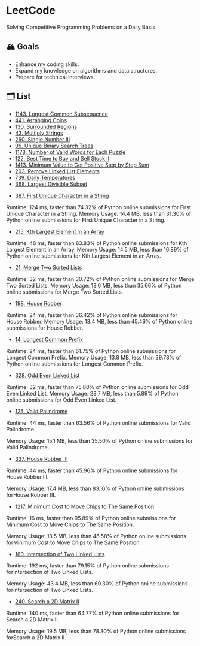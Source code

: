 # LeetCode

Solving Competitive Programming Problems on a Daily Basis.

## 🏔 Goals

- Enhance my coding skills.
- Expand my knowledge on algorithms and data structures.
- Prepare for technical interviews.

## 🗂 List

- [1143. Longest Common Subsequence](https://github.com/jathurchan/LeetCode/blob/main/1143_LongestCommonSubsequence.md)
- [441. Arranging Coins](https://github.com/jathurchan/LeetCode/blob/main/Solutions/441_ArrangingCoins.md)
- [130. Surrounded Regions](https://github.com/jathurchan/LeetCode/blob/main/Solutions/130_SurroundedRegions.md)
- [43. Multiply Strings](https://github.com/jathurchan/LeetCode/blob/main/Solutions/43_MultiplyStrings.md)
- [260. Single Number III](https://github.com/jathurchan/LeetCode/blob/main/Solutions/260_SingleNumberIII.md)
- [96. Unique Binary Search Trees](https://github.com/jathurchan/LeetCode/blob/main/Solutions/96_UniqueBinarySearchTrees.md)
- [1178. Number of Valid Words for Each Puzzle](https://github.com/jathurchan/LeetCode/blob/main/Solutions/1178_NumberOfValidWordsforEachPuzzle.md)
- [122. Best Time to Buy and Sell Stock II](https://github.com/jathurchan/LeetCode/blob/main/Solutions/122_BestTimetoBuyandSellStockII.md)
- [1413. Minimum Value to Get Positive Step by Step Sum](https://github.com/jathurchan/LeetCode/blob/main/Solutions/1413_MinimumValuetoGetPositiveStepbyStepSum.md)
- [203. Remove Linked List Elements](https://github.com/jathurchan/LeetCode/blob/main/Solutions/203_RemoveLinkedListElements.md)
- [739. Daily Temperatures](https://github.com/jathurchan/LeetCode/blob/main/Solutions/739_DailyTemperatures.md)
- [368. Largest Divisible Subset](https://github.com/jathurchan/LeetCode/blob/main/Solutions/368_LargestDivisibleSubset.md)
+ [387. First Unique Character in a String](https://github.com/jathurchan/LeetCode/blob/main/Python/387_FirstUniqueCharacterinaString.py)

Runtime: 124 ms, faster than 74.32% of Python online submissions for First Unique Character in a String. Memory Usage: 14.4 MB, less than 31.30% of Python online submissions for First Unique Character in a String.

+ [215. Kth Largest Element in an Array](https://github.com/jathurchan/LeetCode/blob/main/Python/215_KthLargestElementinanArray.py)

Runtime: 48 ms, faster than 83.83% of Python online submissions for Kth Largest Element in an Array. Memory Usage: 14.5 MB, less than 16.89% of Python online submissions for Kth Largest Element in an Array.

+ [21. Merge Two Sorted Lists](https://github.com/jathurchan/LeetCode/blob/main/Python/21_MergeTwoSortedLists.py)

Runtime: 32 ms, faster than 30.72% of Python online submissions for Merge Two Sorted Lists. Memory Usage: 13.6 MB, less than 35.66% of Python online submissions for Merge Two Sorted Lists.

+ [198. House Robber](https://github.com/jathurchan/LeetCode/blob/main/Python/198_HouseRobber.py)

Runtime: 24 ms, faster than 36.42% of Python online submissions for House Robber. Memory Usage: 13.4 MB, less than 45.46% of Python online submissions for House Robber.

+ [14. Longest Common Prefix](https://github.com/jathurchan/LeetCode/blob/main/Python/14_LongestCommonPrefix.py)

Runtime: 24 ms, faster than 61.75% of Python online submissions for Longest Common Prefix. Memory Usage: 13.8 MB, less than 39.78% of Python online submissions for Longest Common Prefix.

+ [328. Odd Even Linked List](https://github.com/jathurchan/LeetCode/blob/main/Python/328_OddEvenLinkedList.py)

Runtime: 32 ms, faster than 75.80% of Python online submissions for Odd Even Linked List. Memory Usage: 23.7 MB, less than 5.89% of Python online submissions for Odd Even Linked List.

+ [125. Valid Palindrome](Python/125_ValidPalindrome.py)

Runtime: 44 ms, faster than 63.56% of Python online submissions for Valid Palindrome.

Memory Usage: 15.1 MB, less than 35.50% of Python online submissions for Valid Palindrome.

+ [337. House Robber III](Python/337_HouseRobberIII.py)

Runtime: 44 ms, faster than 45.96% of Python online submissions for House Robber III.

Memory Usage: 17.4 MB, less than 83.16% of Python online submissions forHouse Robber III.

+ [1217. Minimum Cost to Move Chips to The Same Position](Python/1217_MinimumCosttoMoveChipstoTheSamePosition.py)

Runtime: 16 ms, faster than 95.89% of Python online submissions for Minimum Cost to Move Chips to The Same Position.

Memory Usage: 13.5 MB, less than 46.58% of Python online submissions forMinimum Cost to Move Chips to The Same Position.

+ [160. Intersection of Two Linked Lists](Python/160_IntersectionofTwoLinkedLists.py)

Runtime: 192 ms, faster than 79.15% of Python online submissions forIntersection of Two Linked Lists.

Memory Usage: 43.4 MB, less than 60.30% of Python online submissions forIntersection of Two Linked Lists.

+ [240. Search a 2D Matrix II](Python/240_Searcha2DMatrixII.py)

Runtime: 140 ms, faster than 64.77% of Python online submissions for Search a 2D Matrix II.

Memory Usage: 19.5 MB, less than 78.30% of Python online submissions forSearch a 2D Matrix II.
